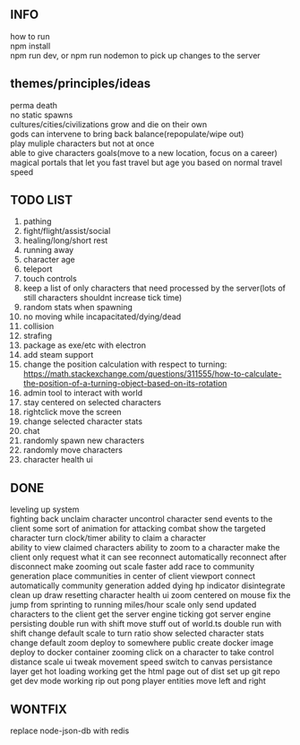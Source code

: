 ## INFO
how to run  
npm install  
npm run dev, or npm run nodemon to pick up changes to the server 

## themes/principles/ideas
perma death  
no static spawns  
cultures/cities/civilizations grow and die on their own  
gods can intervene to bring back balance(repopulate/wipe out)  
play muliple characters but not at once  
able to give characters goals(move to a new location, focus on a career)  
magical portals that let you fast travel but age you based on normal travel speed

## TODO LIST
1. pathing
2. fight/flight/assist/social
3. healing/long/short rest
4. running away
5. character age
6. teleport
7. touch controls
8. keep a list of only characters that need processed by the server(lots of still characters shouldnt increase tick time)
9. random stats when spawning  
10. no moving while incapacitated/dying/dead  
11. collision  
12. strafing  
13. package as exe/etc with electron
14. add steam support
15. change the position calculation with respect to turning: https://math.stackexchange.com/questions/311555/how-to-calculate-the-position-of-a-turning-object-based-on-its-rotation
16. admin tool to interact with world
17. stay centered on selected characters
18. rightclick move the screen
19. change selected character stats
20. chat
21. randomly spawn new characters
22. randomly move characters
23. character health ui

## DONE
leveling up system  
fighting back
unclaim character
uncontrol character
send events to the client
some sort of animation for attacking
combat
show the targeted character
turn clock/timer
ability to claim a character  
ability to view claimed characters
ability to zoom to a character
make the client only request what it can see
reconnect automatically
reconnect after disconnect
make zooming out scale faster
add race to community generation
place communities in center of client viewport
connect automatically
community generation
added dying hp indicator
disintegrate
clean up draw resetting
character health ui
zoom centered on mouse
fix the jump from sprinting to running
miles/hour scale
only send updated characters to the client
get the server engine ticking
got server engine persisting
double run with shift
move stuff out of world.ts
double run with shift
change default scale to turn ratio
show selected character stats
change default zoom
deploy to somewhere public
create docker image
deploy to docker container
zooming
click on a character to take control
distance scale ui
tweak movement speed
switch to canvas
persistance layer
get hot loading working
get the html page out of dist
set up git repo
get dev mode working
rip out pong
player entities
move left and right

## WONTFIX
replace node-json-db with redis
